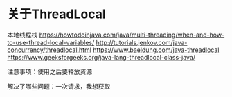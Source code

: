 # 关于ThreadLocal

本地线程栈
https://howtodoinjava.com/java/multi-threading/when-and-how-to-use-thread-local-variables/
http://tutorials.jenkov.com/java-concurrency/threadlocal.html
https://www.baeldung.com/java-threadlocal
https://www.geeksforgeeks.org/java-lang-threadlocal-class-java/


注意事项：使用之后要释放资源

解决了哪些问题：一次请求，我想获取
